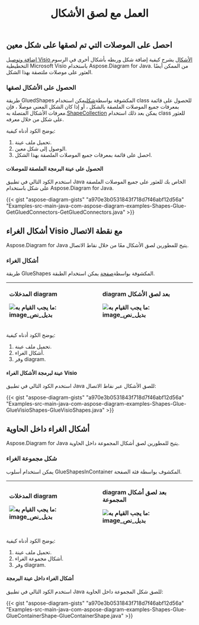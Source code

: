 ﻿---
title: العمل مع لصق الأشكال
type: docs
weight: 10
url: /ar/java/working-with-shapes-gluing/
---
## **احصل على الموصلات التي تم لصقها على شكل معين**
[إضافة وتوصيل Visio الأشكال](/diagram/ar/java/add-and-connect-visio-shapes/) يشرح كيفية إضافة شكل وربطه بأشكال أخرى في الرسوم التخطيطية Microsoft Visio باستخدام Aspose.Diagram for Java. من الممكن أيضًا العثور على موصلات ملتصقة بهذا الشكل.
### **الحصول على الأشكال لصقها**
 طريقة GluedShapes المكشوفة بواسطة[شكل](https://reference.aspose.com/diagram/java/com.aspose.diagram/shape)يمكن استخدام class للحصول على قائمة بمعرفات جميع الموصلات الملصقة بالشكل ، أو إذا كان الشكل المعني موصلًا ، فإن معرفات الأشكال المتصلة به.[ShapeCollection](http://www.aspose.com/api/java/diagram/com.aspose.diagram/classes/shapecollection) يمكن بعد ذلك استخدام class للعثور على شكل من خلال معرفه.

يوضح الكود أدناه كيفية:

1. تحميل ملف عينة.
1. الوصول إلى شكل معين.
1. احصل على قائمة بمعرفات جميع الموصلات الملصقة بهذا الشكل.
#### **الحصول على عينة البرمجة الملصقة للموصلات**
استخدم الكود التالي في تطبيق Java الخاص بك للعثور على جميع الموصلات الملصقة على شكل باستخدام Aspose.Diagram for Java.

{{< gist "aspose-diagram-gists" "a970e3b0531843f718d7f46abf12d56a" "Examples-src-main-java-com-aspose-diagram-examples-Shapes-Glue-GetGluedConnectors-GetGluedConnectors.java" >}}
## **أشكال الغراء Visio مع نقطة الاتصال**
Aspose.Diagram for Java يتيح للمطورين لصق الأشكال معًا من خلال نقاط الاتصال.
### **أشكال الغراء**
 طريقة GlueShapes المكشوفة بواسطة[صفحة](https://reference.aspose.com/diagram/java/com.aspose.diagram/page) يمكن استخدام الطبقة.

|<p>**المدخلات diagram** </p><p>![ما يجب القيام به: image_بديل_نص](http://i.imgur.com/Z69f4hg.png)</p>|<p>**diagram بعد لصق الأشكال** </p><p>![ما يجب القيام به: image_بديل_نص](http://i.imgur.com/5TJpDwc.png)</p>|
|:- |:- |
يوضح الكود أدناه كيفية:

1. تحميل ملف عينة.
1. أشكال الغراء.
1. وفر diagram.
#### **عينة لبرمجة الأشكال الغراء Visio**
استخدم الكود التالي في تطبيق Java للصق الأشكال عبر نقاط الاتصال:

{{< gist "aspose-diagram-gists" "a970e3b0531843f718d7f46abf12d56a" "Examples-src-main-java-com-aspose-diagram-examples-Shapes-Glue-GlueVisioShapes-GlueVisioShapes.java" >}}
## **أشكال الغراء داخل الحاوية**
Aspose.Diagram for Java يتيح للمطورين لصق أشكال المجموعة داخل الحاوية.
### **شكل مجموعة الغراء**
يمكن استخدام أسلوب GlueShapesInContainer المكشوف بواسطة فئة الصفحة.

|<p>**المدخلات diagram** </p><p>![ما يجب القيام به: image_بديل_نص](http://i.imgur.com/HRRzIEh.png)</p>|<p>**diagram بعد لصق أشكال المجموعة** </p><p>![ما يجب القيام به: image_بديل_نص](http://i.imgur.com/YxCiOgU.png)</p>|
|:- |:- |
يوضح الكود أدناه كيفية:

1. تحميل ملف عينة.
1. أشكال مجموعة الغراء.
1. وفر diagram.
#### **أشكال الغراء داخل عينة البرمجة**
استخدم الكود التالي في تطبيق Java للصق شكل المجموعة داخل الحاوية:

{{< gist "aspose-diagram-gists" "a970e3b0531843f718d7f46abf12d56a" "Examples-src-main-java-com-aspose-diagram-examples-Shapes-Glue-GlueContainerShape-GlueContainerShape.java" >}}
